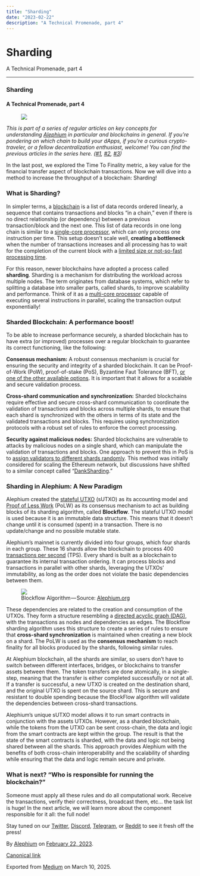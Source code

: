 ```yaml
---
title: "Sharding"
date: "2023-02-22"
description: "A Technical Promenade, part 4"
---
```


<div>

# Sharding

</div>

<div class="section p-summary" field="subtitle">

A Technical Promenade, part 4

</div>

<div class="section e-content" field="body">

<div id="033b" class="section section section--body section--first section--last">

<div class="section-divider">

------------------------------------------------------------------------

</div>

<div class="section-content">

<div class="section-inner sectionLayout--insetColumn">

### Sharding

#### A Technical Promenade, part 4

<figure id="1c39" class="graf graf--figure graf-after--h4">
<img src="https://cdn-images-1.medium.com/max/800/0*F0g_OWrW58c6AE3o" class="graf-image" data-image-id="0*F0g_OWrW58c6AE3o" data-width="1400" data-height="787" data-is-featured="true" />
</figure>

*This is part of a series of regular articles on key concepts for understanding* <a href="https://alephium.org/" class="markup--anchor markup--p-anchor" data-href="https://alephium.org/" rel="noopener" target="_blank"><em>Alephium</em></a> *in particular and blockchains in general. If you’re pondering on which chain to build your dApps, if you’re a curious crypto-traveler, or a fellow decentralization enthusiast, welcome! You can find the previous articles in the series here. (*<a href="https://medium.com/@alephium/block-time-and-block-size-16e37292444f" class="markup--anchor markup--p-anchor" data-href="https://medium.com/@alephium/block-time-and-block-size-16e37292444f" target="_blank"><em>#1</em></a>*,* <a href="https://medium.com/@alephium/transactions-per-second-tps-f13217a49e39" class="markup--anchor markup--p-anchor" data-href="https://medium.com/@alephium/transactions-per-second-tps-f13217a49e39" target="_blank"><em>#2</em></a>*,* <a href="https://medium.com/@alephium/time-to-finality-17d64eeffd25" class="markup--anchor markup--p-anchor" data-href="https://medium.com/@alephium/time-to-finality-17d64eeffd25" target="_blank"><em>#3</em></a>*)*

In the last post, we explored the Time To Finality metric, a key value for the financial transfer aspect of blockchain transactions. Now we will dive into a method to increase the throughput of a blockchain: Sharding!

### What is Sharding?

In simpler terms, a <a href="https://www.synopsys.com/glossary/what-is-blockchain.html#:~:text=Definition,a%20timestamp%2C%20and%20transaction%20data." class="markup--anchor markup--p-anchor" data-href="https://www.synopsys.com/glossary/what-is-blockchain.html#:~:text=Definition,a%20timestamp%2C%20and%20transaction%20data." rel="noopener" target="_blank">blockchain</a> is a list of data records ordered linearly, a sequence that contains transactions and blocks “in a chain,” even if there is no direct relationship (or dependency) between a previous transaction/block and the next one. This list of data records in one long chain is similar to a <a href="https://en.wikipedia.org/wiki/Single-core#:~:text=A%20single%2Dcore%20processor%20is,than%20a%20multi%2Dcore%20system." class="markup--anchor markup--p-anchor" data-href="https://en.wikipedia.org/wiki/Single-core#:~:text=A%20single%2Dcore%20processor%20is,than%20a%20multi%2Dcore%20system." rel="noopener" target="_blank">single-core processor</a>, which can only process one instruction per time. This setup doesn’t scale well, **creating a bottleneck** when the number of transactions increases and all processing has to wait for the completion of the current block with a <a href="https://medium.com/@alephium/block-time-and-block-size-16e37292444f" class="markup--anchor markup--p-anchor" data-href="https://medium.com/@alephium/block-time-and-block-size-16e37292444f" target="_blank">limited size or not-so-fast processing time</a>.

For this reason, newer blockchains have adopted a process called **sharding**. Sharding is a mechanism for distributing the workload across multiple nodes. The term originates from database systems, which refer to splitting a database into smaller parts, called shards, to improve scalability and performance. Think of it as a <a href="https://www.techtarget.com/searchdatacenter/definition/multi-core-processor" class="markup--anchor markup--p-anchor" data-href="https://www.techtarget.com/searchdatacenter/definition/multi-core-processor" rel="noopener" target="_blank">multi-core processor</a> capable of executing several instructions in parallel, scaling the transaction output exponentially!

### Sharded Blockchain: A performance boost!

To be able to increase performance securely, a sharded blockchain has to have extra (or improved) processes over a regular blockchain to guarantee its correct functioning, like the following:

**Consensus mechanism:** A robust consensus mechanism is crucial for ensuring the security and integrity of a sharded blockchain. It can be Proof-of-Work (PoW), proof-of-stake (PoS), Byzantine Faut Tolerance (BFT), <a href="https://www.developcoins.com/blockchain-consensus-algorithms" class="markup--anchor markup--p-anchor" data-href="https://www.developcoins.com/blockchain-consensus-algorithms" rel="noopener" target="_blank">or one of the other available options</a>. It is important that it allows for a scalable and secure validation process.

**Cross-shard communication and synchronization:** Sharded blockchains require effective and secure cross-shard communication to coordinate the validation of transactions and blocks across multiple shards, to ensure that each shard is synchronized with the others in terms of its state and the validated transactions and blocks. This requires using synchronization protocols with a robust set of rules to enforce the correct processing.

**Security against malicious nodes:** Sharded blockchains are vulnerable to attacks by malicious nodes on a single shard, which can manipulate the validation of transactions and blocks. One approach to prevent this in PoS is to <a href="https://vitalik.ca/general/2021/04/07/sharding.html" class="markup--anchor markup--p-anchor" data-href="https://vitalik.ca/general/2021/04/07/sharding.html" rel="noopener" target="_blank">assign validators to different shards randomly</a>. This method was initially considered for scaling the Ethereum network, but discussions have shifted to a similar concept called “<a href="https://www.rootstrap.com/blog/danksharding-what-is-it-and-how-does-it-work" class="markup--anchor markup--p-anchor" data-href="https://www.rootstrap.com/blog/danksharding-what-is-it-and-how-does-it-work" rel="noopener" target="_blank">DankSharding</a>.”

### Sharding in Alephium: A New Paradigm

Alephium created the <a href="https://medium.com/@alephium/an-introduction-to-the-stateful-utxo-model-8de3b0f76749" class="markup--anchor markup--p-anchor" data-href="https://medium.com/@alephium/an-introduction-to-the-stateful-utxo-model-8de3b0f76749" target="_blank">stateful UTXO</a> (sUTXO) as its accounting model and <a href="https://medium.com/@alephium/tech-talk-1-the-ultimate-guide-to-proof-of-less-work-the-universe-and-everything-ba70644ab301" class="markup--anchor markup--p-anchor" data-href="https://medium.com/@alephium/tech-talk-1-the-ultimate-guide-to-proof-of-less-work-the-universe-and-everything-ba70644ab301" target="_blank">Proof of Less Work</a> (PoLW) as its consensus mechanism to act as building blocks of its sharding algorithm, called **Blockflow**. The stateful UTXO model is used because it is an immutable data structure. This means that it doesn’t change until it is consumed (spent) in a transaction. There is no update/change and no possible mutable state.

Alephium’s mainnet is currently divided into four groups, which four shards in each group. These 16 shards allow the blockchain to process 400 <a href="https://medium.com/@alephium/transactions-per-second-tps-f13217a49e39" class="markup--anchor markup--p-anchor" data-href="https://medium.com/@alephium/transactions-per-second-tps-f13217a49e39" target="_blank">transactions per second</a> (TPS). Every shard is built as a blockchain to guarantee its internal transaction ordering. It can process blocks and transactions in parallel with other shards, leveraging the UTXOs’ immutability, as long as the order does not violate the basic dependencies between them.

<figure id="162b" class="graf graf--figure graf-after--p">
<img src="https://cdn-images-1.medium.com/max/800/1*8yJkYe9rlbXVAwKxEk_95g.jpeg" class="graf-image" data-image-id="1*8yJkYe9rlbXVAwKxEk_95g.jpeg" data-width="798" data-height="798" />
<figcaption>Blockflow Algorithm — Source: <a href="https://alephium.org/" class="markup--anchor markup--figure-anchor" data-href="https://alephium.org/" rel="noopener" target="_blank">Alephium.org</a></figcaption>
</figure>

These dependencies are related to the creation and consumption of the UTXOs. They form a structure resembling a <a href="https://en.wikipedia.org/wiki/Directed_acyclic_graph" class="markup--anchor markup--p-anchor" data-href="https://en.wikipedia.org/wiki/Directed_acyclic_graph" rel="noopener" target="_blank">directed acyclic graph (DAG)</a>, with the transactions as nodes and dependencies as edges. The Blockflow sharding algorithm uses this structure to create a series of rules to ensure that **cross-shard synchronization** is maintained when creating a new block on a shard. The PoLW is used as the **consensus mechanism** to reach finality for all blocks produced by the shards, following similar rules.

At Alephium blockchain, all the shards are similar, so users don’t have to switch between different interfaces, bridges, or blockchains to transfer assets between them. The token transfers are done atomically, in a single-step, meaning that the transfer is either completed successfully or not at all. If a transfer is successful, a new UTXO is created on the destination shard, and the original UTXO is spent on the source shard. This is secure and resistant to double spending because the BlockFlow algorithm will validate the dependencies between cross-shard transactions.

Alephium’s unique sUTXO model allows it to run smart contracts in conjunction with the assets UTXOs. However, as a sharded blockchain, while the tokens from the UTXO can be sent cross-chain, the data and logic from the smart contracts are kept within the group. The result is that the state of the smart contracts is sharded, with the data and logic not being shared between all the shards. This approach provides Alephium with the benefits of both cross-chain interoperability and the scalability of sharding while ensuring that the data and logic remain secure and private.

### What is next? “Who is responsible for running the blockchain?”

Someone must apply all these rules and do all computational work. Receive the transactions, verify their correctness, broadcast them, etc… the task list is huge! In the next article, we will learn more about the component responsible for it all: the full node!

Stay tuned on our <a href="https://twitter.com/alephium" class="markup--anchor markup--p-anchor" data-href="https://twitter.com/alephium" rel="noopener" target="_blank">Twitter</a>, <a href="https://discord.gg/h7cXXy4FEY" class="markup--anchor markup--p-anchor" data-href="https://discord.gg/h7cXXy4FEY" rel="noopener" target="_blank">Discord</a>, <a href="https://t.me/Alephium_Announcement" class="markup--anchor markup--p-anchor" data-href="https://t.me/Alephium_Announcement" rel="noopener" target="_blank">Telegram</a>, or <a href="https://www.reddit.com/r/Alephium/" class="markup--anchor markup--p-anchor" data-href="https://www.reddit.com/r/Alephium/" rel="noopener" target="_blank">Reddit</a> to see it fresh off the press!

</div>

</div>

</div>

</div>

By <a href="https://medium.com/@alephium" class="p-author h-card">Alephium</a> on [February 22, 2023](https://medium.com/p/d50968b8b229).

<a href="https://medium.com/@alephium/sharding-d50968b8b229" class="p-canonical">Canonical link</a>

Exported from [Medium](https://medium.com) on March 10, 2025.
